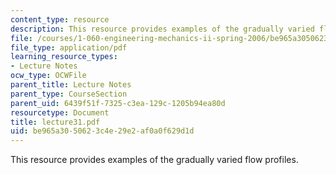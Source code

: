 ```yaml
---
content_type: resource
description: This resource provides examples of the gradually varied flow profiles.
file: /courses/1-060-engineering-mechanics-ii-spring-2006/be965a3050623c4e29e2af0a0f629d1d_lecture31.pdf
file_type: application/pdf
learning_resource_types:
- Lecture Notes
ocw_type: OCWFile
parent_title: Lecture Notes
parent_type: CourseSection
parent_uid: 6439f51f-7325-c3ea-129c-1205b94ea80d
resourcetype: Document
title: lecture31.pdf
uid: be965a30-5062-3c4e-29e2-af0a0f629d1d
---
```

This resource provides examples of the gradually varied flow profiles.
